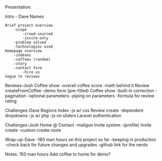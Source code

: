 Presentation:

Intro - Dave
	Names

	Brief project overview
		-scope
			-crowd-sourced
			-invite-only
		-problem solved
		-technologies used
	Homepage overview
		-indexes
		-coffees (random)
		-story
		-contact form 
			-hire us
	Segue to reviews

Reviews-Josh
	Coffee show
		-overall coffee score
			-math behind it
	Review createFromCoffee
		-demo form (pre-filled)
	Coffee show
		-built-in correction
		-pagination
		-optional parameters
		-piping on parameters
		-formula for review rating

Challenges-Dave
	Regions Index
		-js w/ css
	Review create
		-dependent dropdowns
			-js w/ php
			-js on sliders
	Laravel authentication

Challenges-Josh
	Home @ Contact
		-mailgun
	Invite system
		-(profile) Invite create
		-custom create route

Wrap-up-Dave
	-180 man hours on this project so far
	-keeping in production
	-check back for future changes and upgrades
	-github link for the nerds


Notes:
	150 man hours
	Add coffee to home for demo?